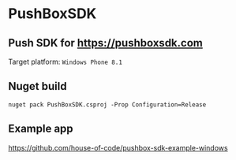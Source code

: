 # PushBoxSDK

## Push SDK for https://pushboxsdk.com

Target platform: `Windows Phone 8.1`

## Nuget build

```dos
nuget pack PushBoxSDK.csproj -Prop Configuration=Release
```

## Example app

https://github.com/house-of-code/pushbox-sdk-example-windows
